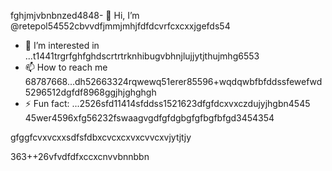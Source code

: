 fghjmjvbnbnzed4848- 👋 Hi, I’m @retepol54552cbvvdfjmmjmhjfdfdcvrfcxcxxjgefds54
- 👀 I’m interested in ...t1441trgrfghfghdscrtrtrknhibugvbhnjlujjytjthujmhg6553
- 📫 How to reach me 68787668...dh52663324rqwewq51erer85596+wqdqwbfbfddssfewefwd5296512dgfdf8968ggjhjghghgh
- ⚡ Fun fact: ...2526sfd11414sfddss1521623dfgfdcxvxczdujyjhgbn4545
45wer4596xfg56232fswaagvgdfgfdgbgfgfbgfbfgd3454354
<!---asd22222fgcvb because its `README.md` (tcvfdhis file) appears on your GitHub profile.hgnghhg5x969662xvcxcv4354wkhjhjkjkhqewqehthht5sdf5yjyhg
You can click the Preview link to take a look at your changes.
--->gfggfcvxvcxxsdfsfdbxcvcxcxvxcvvcxvjytjtjy
363++26vfvdfdfxccxcnvvbnnbbn

